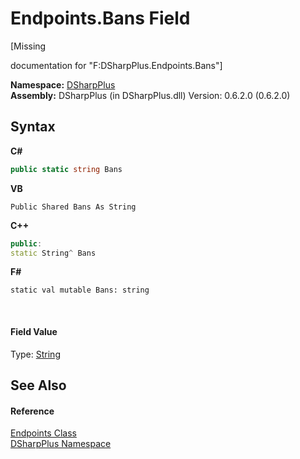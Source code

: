 # Endpoints.Bans Field
 

\[Missing <summary> documentation for "F:DSharpPlus.Endpoints.Bans"\]

**Namespace:**&nbsp;<a href="503971eb-de5e-a570-9922-de9500a9b1cc">DSharpPlus</a><br />**Assembly:**&nbsp;DSharpPlus (in DSharpPlus.dll) Version: 0.6.2.0 (0.6.2.0)

## Syntax

**C#**<br />
``` C#
public static string Bans
```

**VB**<br />
``` VB
Public Shared Bans As String
```

**C++**<br />
``` C++
public:
static String^ Bans
```

**F#**<br />
``` F#
static val mutable Bans: string
```

<br />

#### Field Value
Type: <a href="http://msdn2.microsoft.com/en-us/library/s1wwdcbf" target="_blank">String</a>

## See Also


#### Reference
<a href="27c68942-b65f-a5a4-393f-532ea6ad8638">Endpoints Class</a><br /><a href="503971eb-de5e-a570-9922-de9500a9b1cc">DSharpPlus Namespace</a><br />